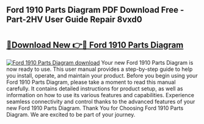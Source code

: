 ## Ford 1910 Parts Diagram PDF Download Free - Part-2HV User Guide Repair 8vxd0

# <h2><a href="http://dfn6x1.blite.top/?on=Ford+1910+Parts+Diagram">🔗Download New 👉🔴 Ford 1910 Parts Diagram</a></h2>

[![Ford 1910 Parts Diagram download](https://i.imgur.com/lujVjoI.png)](http://dfn6x1.blite.top/?on=Ford+1910+Parts+Diagram)
Your new Ford 1910 Parts Diagram is now ready to use. This user manual provides a step-by-step guide to help you install, operate, and maintain your product. Before you begin using your Ford 1910 Parts Diagram, please take a moment to read this manual carefully. It contains detailed instructions for product setup, as well as information on how to use its various features and capabilities. Experience seamless connectivity and control thanks to the advanced features of your new Ford 1910 Parts Diagram. Thank You for Choosing Ford 1910 Parts Diagram. We are excited to be part of your journey.
